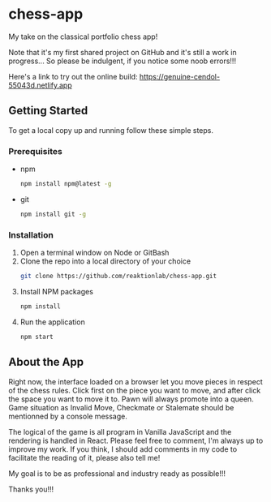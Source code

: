 # chess-app
My take on the classical portfolio chess app!

Note that it's my first shared project on GitHub and it's still a work in progress...
So please be indulgent, if you notice some noob errors!!!

Here's a link to try out the online build:
https://genuine-cendol-55043d.netlify.app

## Getting Started

To get a local copy up and running follow these simple steps.

### Prerequisites

* npm
  ```sh
  npm install npm@latest -g
  ```

* git
  ```sh
  npm install git -g
  ```

### Installation

1. Open a terminal window on Node or GitBash 
2. Clone the repo into a local directory of your choice
   ```sh
   git clone https://github.com/reaktionlab/chess-app.git
   ```
3. Install NPM packages
   ```sh
   npm install
   ```
4. Run the application
   ```sh
   npm start
   ```

## About the App

Right now, the interface loaded on a browser let you move pieces in respect of the chess rules.
Click first on the piece you want to move, and after click the space you want to move it to.
Pawn will always promote into a queen. 
Game situation as Invalid Move, Checkmate or Stalemate should be mentionned by a console message.

The logical of the game is all program in Vanilla JavaScript and the rendering is handled in React.
Please feel free to comment, I'm always up to improve my work. 
If you think, I should add comments in my code to facilitate the reading of it, please also tell me!

My goal is to be as professional and industry ready as possible!!!

Thanks you!!!

